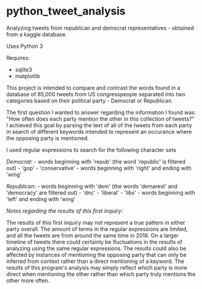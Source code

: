 # python_tweet_analysis
Analyzing tweets from republican and democrat representatives - obtained from a kaggle database.

Uses Python 3

Requires:
  - sqlite3
  - matplotlib


This project is intended to compare and contrast the words found in a database of 85,000 tweets from US congresspeople separated into two categories based on their political party - Democrat or Republican.

The first question I wanted to answer regarding the information I found was:  "How often does each party mention the other in this collection of tweets?"  I achieved this goal by parsing the text of all of the tweets from each party in search of different keywords intended to represent an occurance where the opposing party is mentioned.

I used regular expressions to search for the following character sets

*Democrat*:
    - words beginning with 'repub' (the word 'republic' is filtered out)
    - 'gop'
    - 'conservative'
    - words beginning with 'right' and ending with 'wing'
    
*Republican*:
    - words beginning with 'dem' (the words 'demarest' and 'democracy' are filtered out)
    - 'dnc'
    - 'liberal'
    - 'libs'
    - words beginning with 'left' and ending with 'wing'

*Notes regarding the results of this first inquiry*:

The results of this first inquiry may not represent a true pattern in either party overall.  The amount of terms in the regular expressions are limited, and all the tweets are from around the same time in 2018.  On a larger timeline of tweets there could certainly be fluctuations in the results of analyzing using the same regular expressions.  The results could also be affected by instances of mentioning the opposing party that can only be inferred from context rather than a direct mentioning of a keyword.  The results of this program's analysis may simply reflect which party is more direct when mentioning the other rather than which party truly mentions the other more often.
